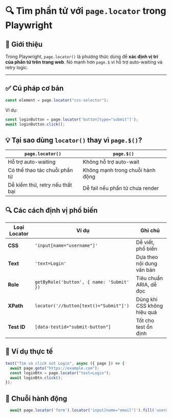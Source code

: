# 🔍 Tìm phần tử với `page.locator` trong Playwright

## 🧠 Giới thiệu

Trong Playwright, `page.locator()` là phương thức dùng để **xác định vị trí của phần tử trên trang web**. Nó mạnh hơn `page.$` vì hỗ trợ auto-waiting và retry logic.

---

## ✅ Cú pháp cơ bản

```ts
const element = page.locator("css-selector");
```

Ví dụ:

```ts
const loginButton = page.locator('button[type="submit"]');
await loginButton.click();
```

## 💡 Tại sao dùng `locator()` thay vì `page.$()`?

| `page.locator()`                | `page.$()`                       |
| ------------------------------- | -------------------------------- |
| Hỗ trợ auto-waiting             | Không hỗ trợ auto-wait           |
| Có thể thao tác chuỗi phần tử   | Không mạnh trong chuỗi hành động |
| Dễ kiểm thử, retry nếu thất bại | Dễ fail nếu phần tử chưa render  |

## 🔍 Các cách định vị phổ biến

| Loại Locator | Ví dụ                                     | Ghi chú                     |
| ------------ | ----------------------------------------- | --------------------------- |
| **CSS**      | `'input[name="username"]'`                | Dễ viết, phổ biến           |
| **Text**     | `'text=Login'`                            | Dựa theo nội dung văn bản   |
| **Role**     | `getByRole('button', { name: 'Submit' })` | Tiêu chuẩn ARIA, dễ đọc     |
| **XPath**    | `locator('//button[text()="Submit"]')`    | Dùng khi CSS không hiệu quả |
| **Test ID**  | `[data-testid="submit-button"]`           | Tốt cho test ổn định        |

## 🧪 Ví dụ thực tế

```ts
test("Tìm và click nút Login", async ({ page }) => {
  await page.goto("https://example.com");
  const loginBtn = page.locator("text=Login");
  await loginBtn.click();
});
```

## 🎯 Chuỗi hành động

```ts
  await page.locator('form').locator('input[name="email"]').fill('user@example.com');
```
